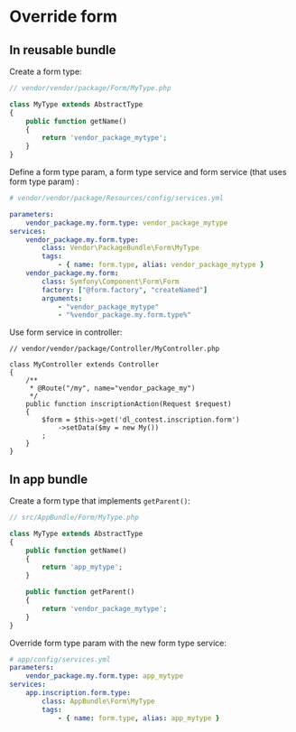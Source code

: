 Override form
=============

In reusable bundle
------------------

Create a form type:

```php
// vendor/vendor/package/Form/MyType.php

class MyType extends AbstractType
{
    public function getName()
    {
        return 'vendor_package_mytype';
    }
}
```

Define a form type param, a form type service and form service (that uses form type param) :

```yml
# vendor/vendor/package/Resources/config/services.yml

parameters:
    vendor_package.my.form.type: vendor_package_mytype
services:
    vendor_package.my.form.type:
        class: Vendor\PackageBundle\Form\MyType
        tags:
            - { name: form.type, alias: vendor_package_mytype }
    vendor_package.my.form:
        class: Symfony\Component\Form\Form
        factory: ["@form.factory", "createNamed"]
        arguments:
            - "vendor_package_mytype"
            - "%vendor_package.my.form.type%"
```

Use form service in controller:

```
// vendor/vendor/package/Controller/MyController.php

class MyController extends Controller
{
    /**
     * @Route("/my", name="vendor_package_my")
     */
    public function inscriptionAction(Request $request)
    {
        $form = $this->get('dl_contest.inscription.form')
            ->setData($my = new My())
        ;
    }
}
```

In app bundle
-------------

Create a form type that implements ``getParent()``:

```php
// src/AppBundle/Form/MyType.php

class MyType extends AbstractType
{
    public function getName()
    {
        return 'app_mytype';
    }

    public function getParent()
    {
        return 'vendor_package_mytype';
    }
}
```

Override form type param with the new form type service:

```yml
# app/config/services.yml
parameters:
    vendor_package.my.form.type: app_mytype
services:
    app.inscription.form.type:
        class: AppBundle\Form\MyType
        tags:
            - { name: form.type, alias: app_mytype }
```